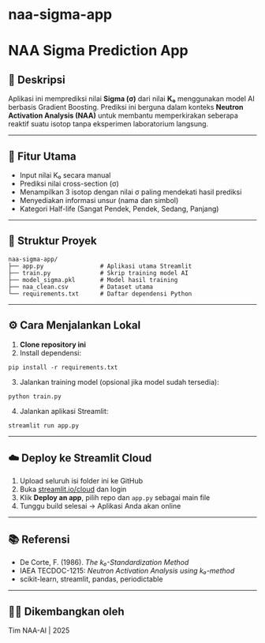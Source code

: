 # naa-sigma-app
# NAA Sigma Prediction App

## 📌 Deskripsi
Aplikasi ini memprediksi nilai **Sigma (σ)** dari nilai **K₀** menggunakan model AI berbasis Gradient Boosting. Prediksi ini berguna dalam konteks **Neutron Activation Analysis (NAA)** untuk membantu memperkirakan seberapa reaktif suatu isotop tanpa eksperimen laboratorium langsung.

---

## 🚀 Fitur Utama
- Input nilai K₀ secara manual
- Prediksi nilai cross-section (σ)
- Menampilkan 3 isotop dengan nilai σ paling mendekati hasil prediksi
- Menyediakan informasi unsur (nama dan simbol)
- Kategori Half-life (Sangat Pendek, Pendek, Sedang, Panjang)

---

## 📁 Struktur Proyek
```
naa-sigma-app/
├── app.py                # Aplikasi utama Streamlit
├── train.py              # Skrip training model AI
├── model_sigma.pkl       # Model hasil training
├── naa_clean.csv         # Dataset utama
└── requirements.txt      # Daftar dependensi Python
```

---

## ⚙️ Cara Menjalankan Lokal
1. **Clone repository ini**
2. Install dependensi:
```
pip install -r requirements.txt
```
3. Jalankan training model (opsional jika model sudah tersedia):
```
python train.py
```
4. Jalankan aplikasi Streamlit:
```
streamlit run app.py
```

---

## ☁️ Deploy ke Streamlit Cloud
1. Upload seluruh isi folder ini ke GitHub
2. Buka [streamlit.io/cloud](https://streamlit.io/cloud) dan login
3. Klik **Deploy an app**, pilih repo dan `app.py` sebagai main file
4. Tunggu build selesai → Aplikasi Anda akan online

---

## 📚 Referensi
- De Corte, F. (1986). *The k₀-Standardization Method*
- IAEA TECDOC-1215: *Neutron Activation Analysis using k₀-method*
- scikit-learn, streamlit, pandas, periodictable

---

## 👨‍🔬 Dikembangkan oleh
Tim NAA-AI | 2025
